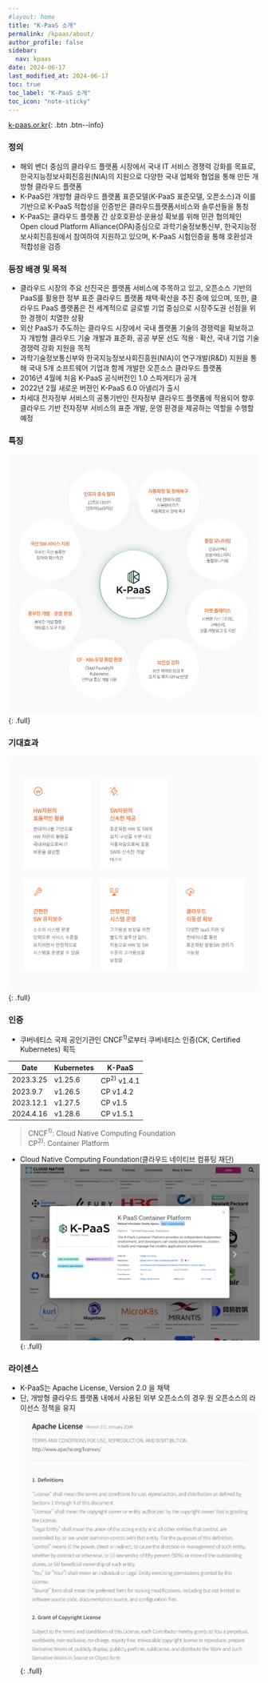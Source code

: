 ```yaml
---
#layout: home
title: "K-PaaS 소개"
permalink: /kpaas/about/
author_profile: false
sidebar:
  nav: kpaas
date: 2024-06-17
last_modified_at: 2024-06-17
toc: true
toc_label: "K-PaaS 소개"
toc_icon: "note-sticky"
---
```

[k-paas.or.kr](https://k-paas.or.kr/intro/history){: .btn .btn--info}

### 정의
- 해외 벤더 중심의 클라우드 플랫폼 시장에서 국내 IT 서비스 경쟁력 강화를 목표로,
한국지능정보사회진흥원(NIA)의 지원으로 다양한 국내 업체와 협업을 통해 만든 개방형 클라우드 플랫폼
- K-PaaS란 개방형 클라우드 플랫폼 표준모델(K-PaaS 표준모델, 오픈소스)과 이를 기반으로 K-PaaS 적합성을 인증받은
클라우드플랫폼서비스와 솔루션들을 통칭
- K-PaaS는 클라우드 플랫폼 간 상호호환성·운용성 확보를 위해 민관 협의체인 Open cloud Platform Alliance(OPA)중심으로
과학기술정보통신부, 한국지능정보사회진흥원에서 참여하여 지원하고 있으며, K-PaaS 시험인증을 통해 호환성과 적합성을
검증

### 등장 배경 및 목적
- 클라우드 시장의 주요 선진국은 플랫폼 서비스에 주목하고 있고, 오픈소스 기반의 PaaS를 활용한 정부 표준 클라우드 플랫폼 채택·확산을 추진 중에 있으며, 또한, 클라우드 PaaS 플랫폼은 전 세계적으로 글로벌 기업 중심으로 시장주도권 선점을 위한 경쟁이 치열한 상황
- 외산 PaaS가 주도하는 클라우드 시장에서 국내 플랫폼 기술의 경쟁력을 확보하고자 개방형 클라우드 기술 개발과 표준화, 공공 부문 선도 적용 · 확산, 국내 기업 기술 경쟁력 강화 지원을 목적
- 과학기술정보통신부와 한국지능정보사회진흥원(NIA)이 연구개발(R&D) 지원을 통해 국내 5개 소프트웨어 기업과 함께 개발한 오픈소스 클라우드 플랫폼
- 2016년 4월에 처음 K-PaaS 공식버전인 1.0 스파게티가 공개
- 2022년 2월 새로운 버젼인 K-PaaS 6.0 아넬리가 출시
- 차세대 전자정부 서비스의 공통기반인 전자정부 클라우드 플랫폼에 적용되어 향후 클라우드 기반 전자정부 서비스의 표준 개발, 운영 환경을 제공하는 역할을 수행할 예정

### 특징
![what_is_kpaas.png](/assets/images/kpaas/what_is_kpaas.png)
{: .full}

### 기대효과
![benefit.png](/assets/images/kpaas/benefit.png)
{: .full}

### 인증
- 쿠버네티스 국제 공인기관인 CNCF<sup>1)</sup>로부터 쿠버네티스 인증(CK, Certified Kubernetes) 획득

| Date      | Kubernetes | K-PaaS                 |
|-----------|------------|------------------------|
| 2023.3.25 | v1.25.6    | CP<sup>2)</sup> v1.4.1 |
| 2023.9.7  | v1.26.5    | CP v1.4.2              |
| 2023.12.1 | v1.27.5    | CP v1.5                |
| 2024.4.16 | v1.28.6    | CP v1.5.1              |

> CNCF<sup>1)</sup>: Cloud Native Computing Foundation   
> CP<sup>2)</sup>: Container Platform

- Cloud Native Computing Foundation(클라우드 네이티브 컴퓨팅 재단)
![benefit.png](/assets/images/kpaas/cncf_certification_k-paas.png)
{: .full}

### 라이센스
- K-PaaS는 Apache License, Version 2.0 을 채택
- 단, 개방형 클라우드 플랫폼 내에서 사용된 외부 오픈소스의 경우 원 오픈소스의 라이선스 정책을 유지
![license.png](/assets/images/kpaas/license.png)
{: .full}
